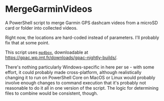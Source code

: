 # MergeGarminVideos
A PowerShell script to merge Garmin GPS dashcam videos from a microSD card or folder into collected videos.

Right now, the locations are hard-coded instead of parameters.  I'll probably fix that at some point.  

This script uses [`mp4box`](https://gpac.wp.imt.fr/mp4box/), downloadable at https://gpac.wp.imt.fr/downloads/gpac-nightly-builds/.

There's nothing particularly Windows-specific in here per se - with some effort, it could probably made cross-platform, although realistically changing it to run on PowerShell Core on MacOS or Linux would probably involve enough changes to command execution that it's probably not reasonable to do it all in one version of the script.  The logic for determining files to combine would be consistent, though.
